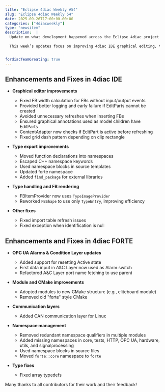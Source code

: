 ```yaml
---
title: "Eclipse 4diac Weekly #54"
slug: "Eclipse 4diac Weekly 54"
date: 2025-09-26T17:00:00-00:00
categories: ["4diacweekly"]
type: "newsitem"
description:  |
  Update on what development happened across the Eclipse 4diac project in the week from September 19 to September 26, 2025.
  
  This week’s updates focus on improving 4diac IDE graphical editing, type handling, and forte_ng export, as well as enhancing 4diac FORTE’s OPC UA A&C layer, namespaces, and module structure.


fordiacTeamGreating: true
---
```



## Enhancements and Fixes in 4diac IDE

- **Graphical editor improvements**  
  - Fixed FB width calculation for FBs without input/output events  
  - Provided better logging and early failure if EditParts cannot be created  
  - Avoided unnecessary refreshes when inserting FBs  
  - Ensured graphical annotations used as model children have EditParts  
  - ContentAdapter now checks if EditPart is active before refreshing  
  - Fixed grid dash pattern depending on clip rectangle  

- **Type export improvements**  
  - Moved function declarations into namespaces  
  - Escaped C++ namespace keywords  
  - Used namespace blocks in source templates  
  - Updated forte namespace  
  - Added `find_package` for external libraries  

- **Type handling and FB rendering**  
  - FBItemProvider now uses `TypeImageProvider`  
  - Reworked `FBShape` to use only `TypeEntry`, improving efficiency  

- **Other fixes**  
  - Fixed import table refresh issues  
  - Fixed exception when identification is null  



## Enhancements and Fixes in 4diac FORTE

- **OPC UA Alarms & Condition Layer updates**  
  - Added support for resetting Active state  
  - First data input in A&C Layer now used as Alarm switch  
  - Refactored A&C Layer port name fetching to use parent  

- **Module and CMake improvements**  
  - Adopted modules to new CMake structure (e.g., eliteboard module)  
  - Removed old "forte" style CMake  

- **Communication layers**  
  - Added CAN communication layer for Linux  

- **Namespace management**  
  - Removed redundant namespace qualifiers in multiple modules  
  - Added missing namespaces in core, tests, HTTP, OPC UA, hardware, utils, and signalprocessing  
  - Used namespace blocks in source files  
  - Moved `forte::core` namespace to `forte`  

- **Type fixes**  
  - Fixed array typedefs  



Many thanks to all contributors for their work and their feedback!
